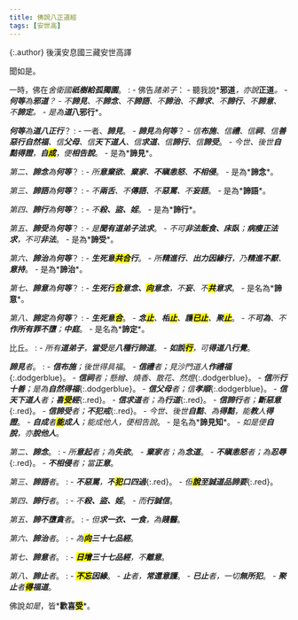 ```yaml
---
title: 佛說八正道經
tags: [安世高]
---
```


{:.author}
後漢安息國三藏安世高譯

聞如是。

一時，佛在*舍衛國<b>祇樹給孤獨園</b>*。
: - 佛告*諸弟子*：
    - 聽我說*<b>邪道</b>*，亦說*<b>正道</b>*。
	  - *<b>何等</b>*為*<b>邪道</b>*？
	    - *不<b>諦見</b>*、*不<b>諦念</b>*、*不<b>諦語</b>*、*不<b>諦治</b>*、*不<b>諦求</b>*、*不<b>諦行</b>*、*不<b>諦意</b>*、*不<b>諦定</b>*。
		  - 是為*<b><i>道</i>八邪行</b>*。

*<b>何等</b>為<b><i>道</i>八正行</b>*？
: - 一者、*<b>諦見</b>*。
    - *<b>諦見</b>為<b>何等</b>*？
	  - *信<b>布施</b>、信<b>禮</b>、信<b>祠</b>、信<b><i>善惡行</i>自然福</b>、信<b>父母</b>、信<b>天下道人</b>、信<b>求道</b>、信<b>諦行</b>、信<b>諦受</b>*。
	    - *今世、後世<b>自<i>黠</i>得<i>證</i></b>，<b>自<mark>成</mark></b>，便<b>相告說</b>*。
		  - 是為*<b>諦見</b>*。

*第二、<b>諦念</b>為<b>何等</b>*？
: - *所<b>意棄欲</b>、<b>棄家</b>、<b>不瞋恚怒</b>、<b>不相侵</b>*。
	- 是為*<b>諦念</b>*。

*第三、<b>諦語</b>為<b>何等</b>*？
: - *不<b>兩舌</b>、不<b>傳語</b>、不<b>惡罵</b>、不<b>妄語</b>*。
    - 是為*<b>諦語</b>*。

*第四、<b>諦行</b>為<b>何等</b>*？
: - *不<b>殺、盜、婬</b>*。
    - 是為*<b>諦行</b>*。

*第五、<b>諦受</b>為<b>何等</b>*？
: - *是<b>聞<i>有道弟子</i><span class="red">法求</span></b>*。
    - *不可<b>非法飯食、床臥</b>；<b><i>病瘦</i>正法求</b>，不可<b>非法</b>*。
	  - 是為*<b>諦受</b>*。

*第六、<b>諦治</b>為<b>何等</b>*？
: - *<b>生死<i>意</i><mark>共合</mark><i>行</i></b>*。
    - *所<b>精進行</b>、<b>出力因緣行</b>，乃<b>精進不厭</b>、<b>意持</b>*。
	  - 是為*<b>諦治</b>*。

*第七、<b>諦意</b>為<b>何等</b>*？
: - *<b>生死<i>行</i><mark>合</mark>意念、<mark>向</mark>意念</b>，不<b>妄</b>、不<b><mark>共</mark><i>意求</i></b>*。
    - 是名為*<b>諦意</b>*。

*第八、<b>諦定</b>為<b>何等</b>*？
: - *<b>生死<i>意</i><mark>合</mark></b>*。
    - *<b>念<mark>止</mark></b>、<b>相<mark>止</mark></b>、<b>護<mark>已止</mark></b>、<b class="red">聚<mark>止</mark></b>*。
	  - *不<b>可為</b>、不<b>作所有罪不墮</b>；<b>中庭</b>*。
	    - 是名為*<b>諦定</b>*。

比丘。
: - *所有<b>道弟子</b>，<b>當受</b>是<b>八種行諦道</b>*。
    - *<b><i>如說</i><mark>行</mark></b>，可<b>得<i>道八行覺</i></b>*。

*<b>諦見</b>者*。
: - *<b>信布施</b>；後世得具福*。
    - *<b>信禮</b>者；見沙門道人<b>作禮福</b>*{:.dodgerblue}。
	  - *<b>信祠</b>者；懸繒、燒香、散花、然燈*{:.dodgerblue}。
	    - *<b>信</b>所<b>行十善</b>；是為<b>自然得福</b>*{:.dodgerblue}。
		  - *<b>信父母</b>者；信<b>孝順</b>*{:.dodgerblue}。
		    - *<b>信天下道人</b>者；<b>喜<mark>受</mark>經</b>*{:.red}。
			  - *<b>信求道</b>者；為<b>行道</b>*{:.red}。
			    - *<b>信諦行</b>者；<b>斷惡意</b>*{:.red}。
				  - *<b>信諦受</b>者；<b>不犯戒</b>*{:.red}。
				    - *今世、後世<b>自黠</b>、為<b>得黠</b>，能<b>教</b>人<b>得證</b>*。
					  - *<b>自成</b>者<b><mark>能</mark>成人</b>；能成他人，便相告說*。
					    - 是名為*<b>諦見知</b>*。
						  - *如是便<b>自脫</b>，亦<b>脫他人</b>*。

*第二、<b>諦念</b>*。
: - *所<b>意起</b>者；為<b>失欲</b>*。
    - *<b>棄家</b>者；為<b>念道</b>*。
	  - *<b>不瞋恚怒</b>者；為<b>忍辱</b>*{:.red}。
	    - *<b>不相侵</b>者；當<b>正意</b>*。

*第三、<b>諦語</b>者*。
: - *<b>不惡罵</b>，<b>不<mark>犯</mark>口四過</b>*{:.red}。
    - *但<b><mark>說</mark>至誠道品諦要</b>*{:.red}。

*第四、<b>諦行</b>者*。
: - *不<b>殺、盜、婬</b>*。
    - *而<b>行<i>誠信</i></b>*。

*第五、<b>諦不墮貪</b>者*。
: - *但<b>求一衣、一食</b>，為<b>賤醫</b>*。

*第六、<b>諦治</b>者*。
: - *為<b><mark>向</mark>三十七品經</b>*。

*第七、<b>諦意</b>者*。
: - *<b><mark>日增</mark>三十七品經</b>，不<b>離意</b>*。

*第八、<b>諦止</b>者*。
: - *<b><mark>不忘</mark>因緣</b>*。
    - *<b>止</b>者，<b>常還<i>意護</i></b>*。
	  - *<b>已止</b>者，一切<b>無所犯</b>*。
	    - *<b>聚止</b>者<b><mark>得</mark>福道</b>*。

佛說*如是*，皆*<b>歡喜<mark>受</mark></b>*。
